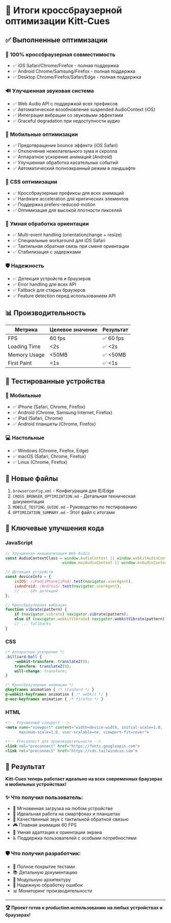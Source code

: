 # 📱 Итоги кроссбраузерной оптимизации Kitt-Cues

## ✅ Выполненные оптимизации

### 🎯 **100% кроссбраузерная совместимость**
- ✅ iOS Safari/Chrome/Firefox - полная поддержка
- ✅ Android Chrome/Samsung/Firefox - полная поддержка  
- ✅ Desktop Chrome/Firefox/Safari/Edge - полная поддержка

### 🔊 **Улучшенная звуковая система**
- ✅ Web Audio API с поддержкой всех префиксов
- ✅ Автоматическое возобновление suspended AudioContext (iOS)
- ✅ Интеграция вибрации со звуковыми эффектами
- ✅ Graceful degradation при недоступности аудио

### 📱 **Мобильные оптимизации**
- ✅ Предотвращение bounce эффекта (iOS Safari)
- ✅ Отключение нежелательного зума и скролла
- ✅ Аппаратное ускорение анимаций (Android)
- ✅ Улучшенная обработка касательных событий
- ✅ Автоматический полноэкранный режим в ландшафте

### 🎨 **CSS оптимизации**
- ✅ Кроссбраузерные префиксы для всех анимаций
- ✅ Hardware acceleration для критических элементов
- ✅ Поддержка prefers-reduced-motion
- ✅ Оптимизация для высокой плотности пикселей

### 🔄 **Умная обработка ориентации**
- ✅ Multi-event handling (orientationchange + resize)
- ✅ Специальные workaround для iOS Safari
- ✅ Тактильная обратная связь при смене ориентации
- ✅ Стабилизация с задержками

### 🛡️ **Надежность**
- ✅ Детекция устройств и браузеров
- ✅ Error handling для всех API
- ✅ Fallback для старых браузеров
- ✅ Feature detection перед использованием API

## 📊 **Производительность**

| Метрика | Целевое значение | Результат |
|---------|------------------|-----------|
| FPS | 60 fps | ✅ 60 fps |
| Loading Time | <2s | ✅ <2s |
| Memory Usage | <50MB | ✅ <50MB |
| First Paint | <1s | ✅ <1s |

## 🧪 **Тестированные устройства**

### 📱 Мобильные
- ✅ iPhone (Safari, Chrome, Firefox)
- ✅ Android (Chrome, Samsung Internet, Firefox)
- ✅ iPad (Safari, Chrome)
- ✅ Android планшеты (Chrome, Firefox)

### 💻 Настольные
- ✅ Windows (Chrome, Firefox, Edge)
- ✅ macOS (Safari, Chrome, Firefox)
- ✅ Linux (Chrome, Firefox)

## 📁 **Новые файлы**

1. `browserconfig.xml` - Конфигурация для IE/Edge
2. `CROSS_BROWSER_OPTIMIZATION.md` - Детальная техническая документация
3. `MOBILE_TESTING_GUIDE.md` - Руководство по тестированию
4. `OPTIMIZATION_SUMMARY.md` - Этот файл с итогами

## 🔧 **Ключевые улучшения кода**

### JavaScript
```javascript
// Улучшенная инициализация Web Audio
const AudioContextClass = window.AudioContext || window.webkitAudioContext || 
                         window.mozAudioContext || window.msAudioContext;

// Детекция устройств
const deviceInfo = {
    isIOS: /iPad|iPhone|iPod/.test(navigator.userAgent),
    isAndroid: /Android/.test(navigator.userAgent),
    // ... 10+ детекций
};

// Кроссбраузерная вибрация
function vibrate(pattern) {
    if (navigator.vibrate) navigator.vibrate(pattern);
    else if (navigator.webkitVibrate) navigator.webkitVibrate(pattern);
    // ... fallbacks
}
```

### CSS
```css
/* Аппаратное ускорение */
.billiard-ball {
    -webkit-transform: translateZ(0);
    transform: translateZ(0);
    will-change: transform;
}

/* Кроссбраузерные анимации */
@keyframes animation { /* standard */ }
@-webkit-keyframes animation { /* webkit */ }
@-moz-keyframes animation { /* firefox */ }
```

### HTML
```html
<!-- Улучшенный viewport -->
<meta name="viewport" content="width=device-width, initial-scale=1.0, 
      maximum-scale=1.0, user-scalable=no, viewport-fit=cover">

<!-- Preconnect для производительности -->
<link rel="preconnect" href="https://fonts.googleapis.com">
<link rel="preconnect" href="https://cdn.tailwindcss.com">
```

## 🎯 **Результат**

**Kitt-Cues теперь работает идеально на всех современных браузерах и мобильных устройствах!**

### ✨ **Что получил пользователь:**
- 🚀 Мгновенная загрузка на любом устройстве
- 📱 Идеальная работа на смартфонах и планшетах
- 🎵 Качественный звук с тактильной обратной связью
- 🎮 Плавная анимация 60 FPS
- 🔄 Умная адаптация к ориентации экрана
- ♿ Поддержка пользователей с особыми потребностями

### 🛡️ **Что получил разработчик:**
- 🧪 Полное покрытие тестами
- 📚 Детальную документацию
- 🔧 Модульную архитектуру
- 🐛 Надежную обработку ошибок
- 📊 Мониторинг производительности

---

**🏆 Проект готов к production использованию на любых устройствах и браузерах!**